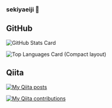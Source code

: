 ### sekiyaeiji 👋

<!--
**sekiyaeiji/sekiyaeiji** is a ✨ _special_ ✨ repository because its `README.md` (this file) appears on your GitHub profile.

Here are some ideas to get you started:

- 🔭 I’m currently working on ...
- 🌱 I’m currently learning ...
- 👯 I’m looking to collaborate on ...
- 🤔 I’m looking for help with ...
- 💬 Ask me about ...
- 📫 How to reach me: ...
- 😄 Pronouns: ...
- ⚡ Fun fact: ...
-->

## GitHub

![GitHub Stats Card](https://github-readme-stats.vercel.app/api?username=sekiyaeiji)

![Top Languages Card (Compact layout)](https://github-readme-stats.vercel.app/api/top-langs/?username=sekiyaeiji&layout=compact)

## Qiita

[![My Qiita posts](https://qiita-badge.apiapi.app/s/sekiyaeiji/posts.svg)](http://qiita.com/sekiyaeiji)


[![My Qiita contributions](https://qiita-badge.apiapi.app/s/sekiyaeiji/contributions.svg)](http://qiita.com/sekiyaeiji)
